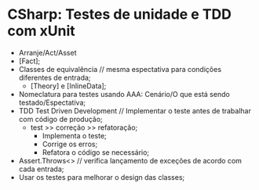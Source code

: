 # CSharp: Testes de unidade e TDD com xUnit

- Arranje/Act/Asset
- [Fact];
- Classes de equivalência // mesma espectativa para condições diferentes de entrada;
    - [Theory] e [InlineData];
- Nomeclatura para testes usando AAA: Cenário/O que está sendo testado/Espectativa; 
- TDD Test Driven Development // Implementar o teste antes de trabalhar com código de produção;
    - test >> correção >> refatoração;
        - Implementa o teste;
        - Corrige os erros;
        - Refatora o código se necessário;
- Assert.Throws<> // verifica lançamento de exceções de acordo com cada entrada;
- Usar os testes para melhorar o design das classes;





